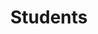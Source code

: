 ---
layout: default
modal-id: 1
title: Students
img: students.png
alt: Students
description: Ethical dilemmas for students.
---